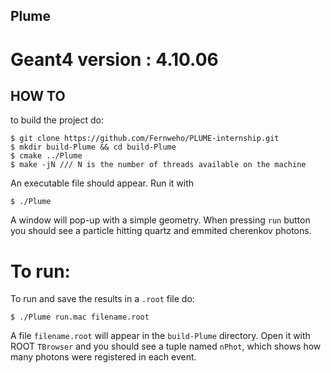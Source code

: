 ## Plume

# Geant4 version : 4.10.06

## HOW TO
to build the project do:
```
$ git clone https://github.com/Fernweho/PLUME-internship.git
$ mkdir build-Plume && cd build-Plume
$ cmake ../Plume
$ make -jN /// N is the number of threads available on the machine
```
An executable file should appear. Run it with
```
$ ./Plume
```
A window will pop-up with a simple geometry. When pressing `run` button you should see a particle hitting quartz and emmited cherenkov photons.

# To run:
To run and save the results in a `.root` file do:
```
$ ./Plume run.mac filename.root
```
A file `filename.root` will appear in the `build-Plume` directory. Open it with ROOT `TBrowser` and you should see a tuple named `nPhot`, which shows how many photons were registered in each event.
